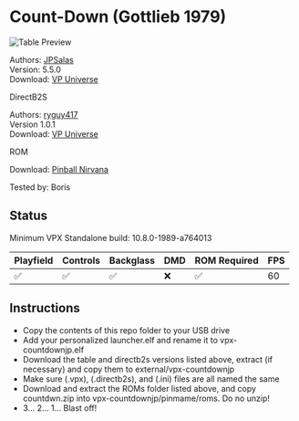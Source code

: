 # Count-Down (Gottlieb 1979)

![Table Preview](../../vpx-countdownjp.png)

Authors: [JPSalas](https://www.vpforums.org/index.php?showuser=277)  
Version: 5.5.0  
Download: [VP Universe](https://www.vpforums.org/index.php?app=downloads&showfile=13519)

DirectB2S

Authors: [ryguy417](https://vpuniverse.com/profile/31096-ryguy417/)  
Version 1.0.1  
Download: [VP Universe](https://vpuniverse.com/files/file/13505-count-down-gottlieb-1979/)

ROM

Download: [Pinball Nirvana](https://pinballnirvana.com/forums/resources/new-fixed-roms-for-vpinmame-v3-6-0-963-beta.8379/)

Tested by: Boris

## Status 

Minimum VPX Standalone build: 10.8.0-1989-a764013

| Playfield | Controls | Backglass | DMD | ROM Required | FPS | 
|-----------|----------|-----------|-----|--------------|-----|
| :white_check_mark: | :white_check_mark: | :white_check_mark: | :x: | :white_check_mark: | 60 |

## Instructions

- Copy the contents of this repo folder to your USB drive
- Add your personalized launcher.elf and rename it to vpx-countdownjp.elf
- Download the table and directb2s versions listed above, extract (if necessary) and copy them to external/vpx-countdownjp
- Make sure (.vpx), (.directb2s), and (.ini) files are all named the same
- Download and extract the ROMs folder listed above, and copy countdwn.zip into vpx-countdownjp/pinmame/roms. Do no unzip!
- 3... 2... 1... Blast off!
